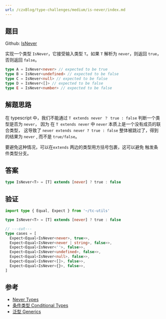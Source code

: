 ```yaml
---
url: /czxBlog/type-challenges/medium/is-never/index.md
---
```

## 题目

Github: [IsNever](https://github.com/type-challenges/type-challenges/blob/main/questions/01042-medium-isnever/)

实现一个类型 `IsNever`，它接受输入类型 `T`。如果 `T` 解析为 `never`，则返回 `true`，否则返回 `false`。

```ts
type A = IsNever<never> // expected to be true
type B = IsNever<undefined> // expected to be false
type C = IsNever<null> // expected to be false
type D = IsNever<[]> // expected to be false
type E = IsNever<number> // expected to be false
```

## 解题思路

在 typescript 中，我们不能通过 `T extends never ？ true : false` 判断一个类型是否为 `never`，
因为 在 `T extends never` 中 `never` 本质上是一个没有成员的联合类型，
这导致了 `never extends never ? true : false` 整体被跳过了，得到的结果为 `never` , 而不是 `true/false`。

要避免这种情况，可以在`extends` 两边的类型用方括号包裹，这可以避免 触发条件类型分支。

## 答案

```ts
type IsNever<T> = [T] extends [never] ? true : false
```

## 验证

```ts twoslash
import type { Equal, Expect } from '~/tc-utils'

type IsNever<T> = [T] extends [never] ? true : false

// ---cut---
type cases = [
  Expect<Equal<IsNever<never>, true>>,
  Expect<Equal<IsNever<never | string>, false>>,
  Expect<Equal<IsNever<''>, false>>,
  Expect<Equal<IsNever<undefined>, false>>,
  Expect<Equal<IsNever<null>, false>>,
  Expect<Equal<IsNever<[]>, false>>,
  Expect<Equal<IsNever<{}>, false>>,
]
```

## 参考

* [Never Types](https://www.typescriptlang.org/docs/handbook/2/narrowing.html#the-never-type)
* [条件类型 Conditional Types](https://www.typescriptlang.org/docs/handbook/2/conditional-types.html)
* [泛型 Generics](https://www.typescriptlang.org/docs/handbook/2/generics.html)
